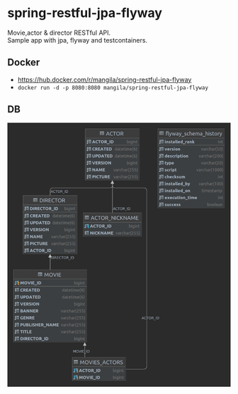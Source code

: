 # spring-restful-jpa-flyway

Movie,actor & director RESTful API. <br>
Sample app with jpa, flyway and testcontainers.

## Docker
* https://hub.docker.com/r/mangila/spring-restful-jpa-flyway
* ```docker run -d -p 8080:8080 mangila/spring-restful-jpa-flyway```

## DB

![alt text](db.png)